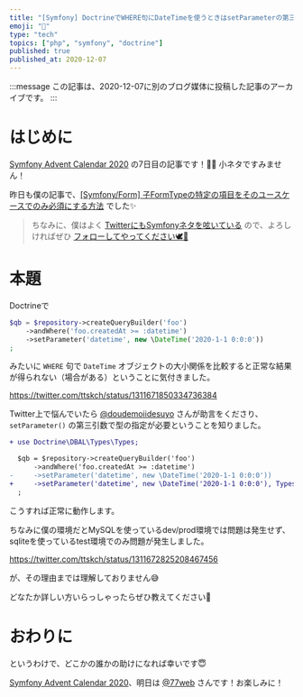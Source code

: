 ```yaml
---
title: "[Symfony] DoctrineでWHERE句にDateTimeを使うときはsetParameterの第三引数で型の指定が必要"
emoji: "🎻"
type: "tech"
topics: ["php", "symfony", "doctrine"]
published: true
published_at: 2020-12-07
---
```


:::message
この記事は、2020-12-07に別のブログ媒体に投稿した記事のアーカイブです。
:::

# はじめに

[Symfony Advent Calendar 2020](https://qiita.com/advent-calendar/2020/symfony) の7日目の記事です！🎄🌙 小ネタですみません！

昨日も僕の記事で、[[Symfony/Form] 子FormTypeの特定の項目をそのユースケースでのみ必須にする方法](https://zenn.dev/ttskch/articles/5aa4db83d61f3d) でした✨

> ちなみに、僕はよく [TwitterにもSymfonyネタを呟いている](https://twitter.com/search?q=from%3Attskch%20(symfony%20OR%20doctrine)&src=typed_query&f=live) ので、よろしければぜひ [フォローしてやってください🕊🤲](https://twitter.com/ttskch)

# 本題

Doctrineで

```php
$qb = $repository->createQueryBuilder('foo')
    ->andWhere('foo.createdAt >= :datetime')
    ->setParameter('datetime', new \DateTime('2020-1-1 0:0:0'))
;
```

みたいに `WHERE` 句で `DateTime` オブジェクトの大小関係を比較すると正常な結果が得られない（場合がある）ということに気付きました。


https://twitter.com/ttskch/status/1311671850334736384

Twitter上で悩んでいたら [@doudemoiidesuyo](https://twitter.com/doudemoiidesuyo) さんが助言をくださり、 `setParameter()` の第三引数で型の指定が必要ということを知りました。

```diff
+ use Doctrine\DBAL\Types\Types;

  $qb = $repository->createQueryBuilder('foo')
      ->andWhere('foo.createdAt >= :datetime')
-     ->setParameter('datetime', new \DateTime('2020-1-1 0:0:0'))
+     ->setParameter('datetime', new \DateTime('2020-1-1 0:0:0'), Types::DATE_MUTABLE)
  ;
```

こうすれば正常に動作します。

ちなみに僕の環境だとMySQLを使っているdev/prod環境では問題は発生せず、sqliteを使っているtest環境でのみ問題が発生しました。


https://twitter.com/ttskch/status/1311672825208467456

が、その理由までは理解しておりません😅

どなたか詳しい方いらっしゃったらぜひ教えてください🙏

# おわりに

というわけで、どこかの誰かの助けになれば幸いです😇

[Symfony Advent Calendar 2020](https://qiita.com/advent-calendar/2020/symfony)、明日は [@77web](https://twitter.com/77web) さんです！お楽しみに！
